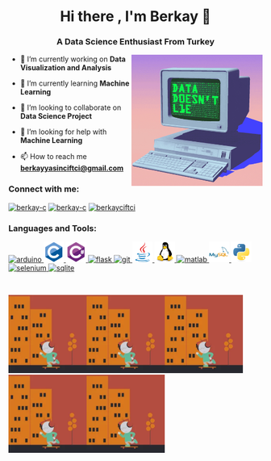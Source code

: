 <h1 align="center">Hi there , I'm Berkay 👋 </h1>
<h3 align ="center"> A Data Science Enthusiast From Turkey </h3>

<img align="right" src="https://github.com/berkay-c/berkay-c/blob/main/Image/Two.gif?raw=true"  width="260" />

- 🔭 I’m currently working on **Data Visualization and Analysis**

- 🌱 I’m currently learning **Machine Learning**

- 👯 I’m looking to collaborate on **Data Science Project**

- 🤝 I’m looking for help with **Machine Learning**

- 📫 How to reach me **berkayyasinciftci@gmail.com**

<h3 align="left">Connect with me:</h3>
<p align="left">
<a href="https://github.com/berkay-c" target="blank"><img align="center" src="https://raw.githubusercontent.com/rahuldkjain/github-profile-readme-generator/master/src/images/icons/Social/github.svg" alt="berkay-c" height="30" width="40" /></a>
<a href="https://linkedin.com/in/berkay-c" target="blank"><img align="center" src="https://raw.githubusercontent.com/rahuldkjain/github-profile-readme-generator/master/src/images/icons/Social/linked-in-alt.svg" alt="berkay-c" height="30" width="40" /></a>
<a href="https://kaggle.com/berkayciftci" target="blank"><img align="center" src="https://raw.githubusercontent.com/rahuldkjain/github-profile-readme-generator/master/src/images/icons/Social/kaggle.svg" alt="berkayciftci" height="30" width="40" /></a>

</p>

<h3 align="left">Languages and Tools:</h3>
<p align="left"> <a href="https://www.arduino.cc/" target="_blank"> <img src="https://cdn.worldvectorlogo.com/logos/arduino-1.svg" alt="arduino" width="40" height="40"/> </a> <a href="https://www.cprogramming.com/" target="_blank"> <img src="https://raw.githubusercontent.com/devicons/devicon/master/icons/c/c-original.svg" alt="c" width="40" height="40"/> </a> <a href="https://www.w3schools.com/cs/" target="_blank"> <img src="https://raw.githubusercontent.com/devicons/devicon/master/icons/csharp/csharp-original.svg" alt="csharp" width="40" height="40"/> </a> <a href="https://flask.palletsprojects.com/" target="_blank"> <img src="https://www.vectorlogo.zone/logos/pocoo_flask/pocoo_flask-icon.svg" alt="flask" width="40" height="40"/> </a> <a href="https://git-scm.com/" target="_blank"> <img src="https://www.vectorlogo.zone/logos/git-scm/git-scm-icon.svg" alt="git" width="40" height="40"/> </a> <a href="https://www.java.com" target="_blank"> <img src="https://raw.githubusercontent.com/devicons/devicon/master/icons/java/java-original.svg" alt="java" width="40" height="40"/> </a> <a href="https://www.linux.org/" target="_blank"> <img src="https://raw.githubusercontent.com/devicons/devicon/master/icons/linux/linux-original.svg" alt="linux" width="40" height="40"/> </a> <a href="https://www.mathworks.com/" target="_blank"> <img src="https://upload.wikimedia.org/wikipedia/commons/2/21/Matlab_Logo.png" alt="matlab" width="40" height="40"/> </a> <a href="https://www.mysql.com/" target="_blank"> <img src="https://raw.githubusercontent.com/devicons/devicon/master/icons/mysql/mysql-original-wordmark.svg" alt="mysql" width="40" height="40"/> </a> <a href="https://www.python.org" target="_blank"> <img src="https://raw.githubusercontent.com/devicons/devicon/master/icons/python/python-original.svg" alt="python" width="40" height="40"/> </a> <a href="https://www.selenium.dev" target="_blank"> <img src="https://raw.githubusercontent.com/detain/svg-logos/780f25886640cef088af994181646db2f6b1a3f8/svg/selenium-logo.svg" alt="selenium" width="40" height="40"/> </a> <a href="https://www.sqlite.org/" target="_blank"> <img src="https://www.vectorlogo.zone/logos/sqlite/sqlite-icon.svg" alt="sqlite" width="40" height="40"/> </a> </p>

<br />

<img src="https://raw.githubusercontent.com/berkay-c/berkay-c/main/Image/Four.webp" alt="" width="155" /><img src="https://raw.githubusercontent.com/berkay-c/berkay-c/main/Image/Four.webp" alt="" width="155" /><img src="https://raw.githubusercontent.com/berkay-c/berkay-c/main/Image/Four.webp" alt="" width="155" /><img  src="https://raw.githubusercontent.com/berkay-c/berkay-c/main/Image/Four.webp" alt="" width="155" /><img src="https://raw.githubusercontent.com/berkay-c/berkay-c/main/Image/Four.webp" alt="" width="155" />
